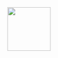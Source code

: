 <div id="header" align="center">
  <img src="https://media.giphy.com/media/v1.Y2lkPTc5MGI3NjExcjdvN21tNDZybGF4ZGM3cmJwdm8wZzljdnk2c2FybnJmM2s4NWF2aCZlcD12MV9pbnRlcm5hbF9naWZfYnlfaWQmY3Q9Zw/x4M27ecMjkQuoY9R8K/giphy.gif" width="100"/>
</div>


<!--
**bessadam/bessadam** is a ✨ _special_ ✨ repository because its `README.md` (this file) appears on your GitHub profile.

Here are some ideas to get you started:

- 🔭 I’m currently working on ...
- 🌱 I’m currently learning ...
- 👯 I’m looking to collaborate on ...
- 🤔 I’m looking for help with ...
- 💬 Ask me about ...
- 📫 How to reach me: ...
- 😄 Pronouns: ...
- ⚡ Fun fact: ...
-->
